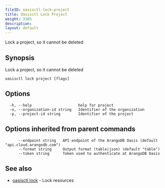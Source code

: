 ```yaml
---
fileID: oasisctl-lock-project
title: Oasisctl Lock Project
weight: 3385
description: 
layout: default
---
```

Lock a project, so it cannot be deleted

## Synopsis

Lock a project, so it cannot be deleted

```
oasisctl lock project [flags]
```

## Options

```
  -h, --help                     help for project
  -o, --organization-id string   Identifier of the organization
  -p, --project-id string        Identifier of the project
```

## Options inherited from parent commands

```
      --endpoint string   API endpoint of the ArangoDB Oasis (default "api.cloud.arangodb.com")
      --format string     Output format (table|json) (default "table")
      --token string      Token used to authenticate at ArangoDB Oasis
```

## See also

* [oasisctl lock]()	 - Lock resources

